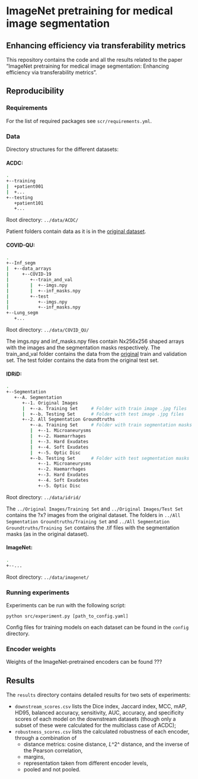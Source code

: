 # ImageNet pretraining for medical image segmentation
## Enhancing efficiency via transferability metrics

This repository contains the code and all the results related to the paper “ImageNet pretraining for medical image segmentation: Enhancing efficiency via transferability metrics”.

## Reproducibility

### Requirements

For the list of required packages see `scr/requirements.yml`.

### Data


Directory structures for the different datasets:

#### ACDC:

```bash
.
+--training
|  +patient001
|  +...
+--testing
   +patient101
   +...

```
Root directory: `../data/ACDC/`

Patient folders contain data as it is in the [original dataset](https://www.creatis.insa-lyon.fr/Challenge/acdc/).


#### COVID-QU:

```bash
.
+--Inf_segm
|  +--data_arrays
|     +--COVID-19
|        +--train_and_val
|        |  +--imgs.npy
|        |  +--inf_masks.npy
|        +--test
|           +--imgs.npy
|           +--inf_masks.npy
+--Lung_segm
   +...
```

Root directory: `../data/COVID_QU/`

The imgs.npy and inf_masks.npy files contain Nx256x256 shaped arrays with the images and the segmentation masks respectively.
The train_and_val folder contains the data from the [original](https://www.kaggle.com/datasets/anasmohammedtahir/covidqu) train and validation set. The test folder contains the data from the original test set.


#### IDRiD:

```bash
.
+--Segmentation
   +--A. Segmentation
      +--1. Original Images
      |  +--a. Training Set     # Folder with train image .jpg files
      |  +--b. Testing Set      # Folder with test image .jpg files
      +--2. All Segmentation Groundtruths
         +--a. Training Set     # Folder with train segmentation masks
         |  +--1. Microaneurysms
         |  +--2. Haemarrhages
         |  +--3. Hard Exudates
         |  +--4. Soft Exudates
         |  +--5. Optic Disc
         +--b. Testing Set      # Folder with test segmentation masks
            +--1. Microaneurysms    
            +--2. Haemarrhages
            +--3. Hard Exudates
            +--4. Soft Exudates
            +--5. Optic Disc
```

Root directory: `../data/idrid/`

The `../Original Images/Training Set` and `../Original Images/Test Set` contains the ?x? images from the original dataset.
The  folders in `../All Segmentation Groundtruths/Training Set` and `../All Segmentation Groundtruths/Training Set` contains the .tif files with the segmentation masks (as in the original dataset).


#### ImageNet:

```bash
.
+--...
```

Root directory: `../data/imagenet/`




### Running experiments

Experiments can be run with the following script:

```
python src/experiment.py [path_to_config.yaml]
```

Config files for training models on each dataset can be found in the `config` directory.

### Encoder weights

Weights of the ImageNet-pretrained encoders can be found ???

## Results

The `results` directory contains detailed results for two sets of experiments:
* `downstream_scores.csv` lists the Dice index, Jaccard index, MCC, mAP, HD95, balanced accuracy, sensitivity, AUC, accuracy, and specificity scores of each model on the downstream datasets (though only a subset of these were calculated for the multiclass case of ACDC);
* `robustness_scores.csv` lists the calculated robustness of each encoder, through a combination of
    * distance metrics: cosine distance, *L*^2^ distance, and the inverse of the Pearson correlation,
    * margins,
    * representation taken from different encoder levels,
    * pooled and not pooled.

<!--
## (Acknowledgement)

## Citation
-->
